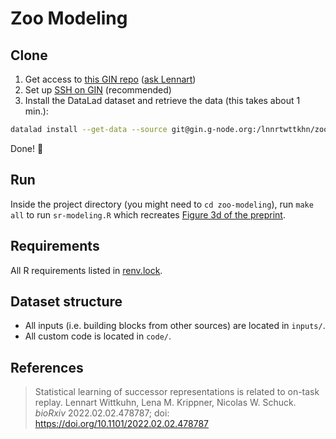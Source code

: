 # Zoo Modeling

## Clone

1. Get access to [this GIN repo](https://gin.g-node.org/lnnrtwttkhn/zoo-modeling) ([ask Lennart](mailto:wittkuhn@mpib-berlin.mpg.de))
2. Set up [SSH on GIN](https://gin.g-node.org/user/settings/ssh) (recommended)
3. Install the DataLad dataset and retrieve the data (this takes about 1 min.):

```bash
datalad install --get-data --source git@gin.g-node.org:/lnnrtwttkhn/zoo-modeling.git
```

Done! 🎉

## Run

Inside the project directory (you might need to `cd zoo-modeling`), run `make all` to run `sr-modeling.R` which recreates [Figure 3d of the preprint](https://www.biorxiv.org/content/biorxiv/early/2022/02/02/2022.02.02.478787/F3.large.jpg?width=800&height=600&carousel=1).

## Requirements

All R requirements listed in [renv.lock](renv.lock).

## Dataset structure

- All inputs (i.e. building blocks from other sources) are located in
  `inputs/`.
- All custom code is located in `code/`.

## References

> Statistical learning of successor representations is related to on-task replay. Lennart Wittkuhn, Lena M. Krippner, Nicolas W. Schuck. *bioRxiv* 2022.02.02.478787; doi: https://doi.org/10.1101/2022.02.02.478787 
